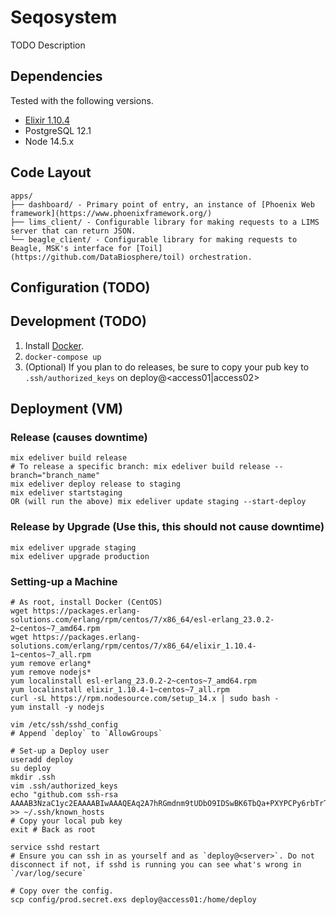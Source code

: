 # Seqosystem
TODO Description

## Dependencies
Tested with the following versions.
* [Elixir 1.10.4](https://elixir-lang.org/)
* PostgreSQL 12.1
* Node 14.5.x

## Code Layout
```
apps/
├── dashboard/ - Primary point of entry, an instance of [Phoenix Web framework](https://www.phoenixframework.org/)
├── lims_client/ - Configurable library for making requests to a LIMS server that can return JSON.
└── beagle_client/ - Configurable library for making requests to Beagle, MSK's interface for [Toil](https://github.com/DataBiosphere/toil) orchestration.
```

## Configuration (TODO)
## Development (TODO)
1. Install [Docker](https://docs.docker.com/compose/install/).
2. `docker-compose up`
3. (Optional) If you plan to do releases, be sure to copy your pub key to `.ssh/authorized_keys` on deploy@<access01|access02>

## Deployment (VM)
### Release (causes downtime)
```
mix edeliver build release
# To release a specific branch: mix edeliver build release --branch="branch_name"
mix edeliver deploy release to staging
mix edeliver startstaging 
OR (will run the above) mix edeliver update staging --start-deploy
```

### Release by Upgrade (Use this, this should not cause downtime)
```
mix edeliver upgrade staging
mix edeliver upgrade production
```

### Setting-up a Machine
```
# As root, install Docker (CentOS)
wget https://packages.erlang-solutions.com/erlang/rpm/centos/7/x86_64/esl-erlang_23.0.2-2~centos~7_amd64.rpm
wget https://packages.erlang-solutions.com/erlang/rpm/centos/7/x86_64/elixir_1.10.4-1~centos~7_all.rpm
yum remove erlang*
yum remove nodejs*
yum localinstall esl-erlang_23.0.2-2~centos~7_amd64.rpm
yum localinstall elixir_1.10.4-1~centos~7_all.rpm
curl -sL https://rpm.nodesource.com/setup_14.x | sudo bash -
yum install -y nodejs

vim /etc/ssh/sshd_config
# Append `deploy` to `AllowGroups`

# Set-up a Deploy user
useradd deploy
su deploy
mkdir .ssh
vim .ssh/authorized_keys
echo "github.com ssh-rsa AAAAB3NzaC1yc2EAAAABIwAAAQEAq2A7hRGmdnm9tUDbO9IDSwBK6TbQa+PXYPCPy6rbTrTtw7PHkccKrpp0yVhp5HdEIcKr6pLlVDBfOLX9QUsyCOV0wzfjIJNlGEYsdlLJizHhbn2mUjvSAHQqZETYP81eFzLQNnPHt4EVVUh7VfDESU84KezmD5QlWpXLmvU31/yMf+Se8xhHTvKSCZIFImWwoG6mbUoWf9nzpIoaSjB+weqqUUmpaaasXVal72J+UX2B+2RPW3RcT0eOzQgqlJL3RKrTJvdsjE3JEAvGq3lGHSZXy28G3skua2SmVi/w4yCE6gbODqnTWlg7+wC604ydGXA8VJiS5ap43JXiUFFAaQ==" >> ~/.ssh/known_hosts
# Copy your local pub key
exit # Back as root

service sshd restart
# Ensure you can ssh in as yourself and as `deploy@<server>`. Do not disconnect if not, if sshd is running you can see what's wrong in `/var/log/secure`

# Copy over the config.
scp config/prod.secret.exs deploy@access01:/home/deploy


